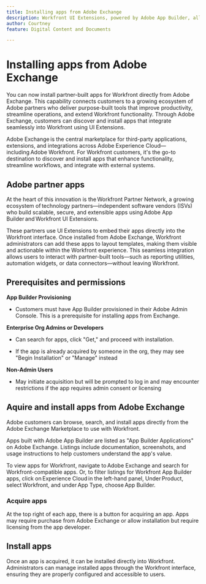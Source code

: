 ```yaml
---
title: Installing apps from Adobe Exchange
description: Workfront UI Extensions, powered by Adobe App Builder, allow customers and partners to create customized user experiences.
author: Courtney
feature: Digital Content and Documents

---
```


# Installing apps from Adobe Exchange

You can now install partner-built apps for Workfront directly from Adobe Exchange. This capability connects customers to a growing ecosystem of Adobe partners who deliver purpose-built tools that improve productivity, streamline operations, and extend Workfront functionality. Through Adobe Exchange, customers can discover and install apps that integrate seamlessly into Workfront using UI Extensions. 

Adobe Exchange is the central marketplace for third-party applications, extensions, and integrations across Adobe Experience Cloud—including Adobe Workfront. For Workfront customers, it's the go-to destination to discover and install apps that enhance functionality, streamline workflows, and integrate with external systems. 


## Adobe partner apps

At the heart of this innovation is the Workfront Partner Network, a growing ecosystem of technology partners—independent software vendors (ISVs) who build scalable, secure, and extensible apps using Adobe App Builder and Workfront UI Extensions. 

These partners use UI Extensions to embed their apps directly into the Workfront interface. Once installed from Adobe Exchange, Workfront administrators can add these apps to layout templates, making them visible and actionable within the Workfront experience. This seamless integration allows users to interact with partner-built tools—such as reporting utilities, automation widgets, or data connectors—without leaving Workfront. 

## Prerequisites and permissions

**App Builder Provisioning**

* Customers must have App Builder provisioned in their Adobe Admin Console. This is a prerequisite for installing apps from Exchange.

**Enterprise Org Admins or Developers**

* Can search for apps, click "Get," and proceed with installation. 

* If the app is already acquired by someone in the org, they may see "Begin Installation" or "Manage" instead  

**Non-Admin Users**

* May initiate acquisition but will be prompted to log in and may encounter restrictions if the app requires admin consent or licensing 

## Aquire and install apps from Adobe Exchange

Adobe customers can browse, search, and install apps directly from the Adobe Exchange Marketplace to use with Workfront.  

Apps built with Adobe App Builder are listed as "App Builder Applications" on Adobe Exchange. Listings include documentation, screenshots, and usage instructions to help customers understand the app's value. 

To view apps for Workfront, navigate to Adobe Exchange and search for Workfront-compatible apps. Or, to filter listings for Workfront App Builder apps, click on Experience Cloud in the left-hand panel, Under Product, select Workfront, and under App Type, choose App Builder. 

### Acquire apps

At the top right of each app, there is a button for acquiring an app. Apps may require purchase from Adobe Exchange or allow installation but require licensing from the app developer. 

## Install apps

Once an app is acquired, it can be installed directly into Workfront. Administrators can manage installed apps through the Workfront interface, ensuring they are properly configured and accessible to users.